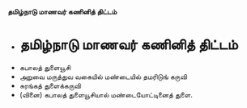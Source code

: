 **தமிழ்நாடு மாணவர் கணினித் திட்டம்**
- # தமிழ்நாடு மாணவர் கணினித் திட்டம்
- கபாலத் துளையூசி
- அறுவை மருத்துவ வகையில் மண்டையில் தமரிடுங் கருவி
- சுரங்கத் துளைக்கருவி
- (வினை) கபாலத் துளையூசியால் மண்டையோட்டினைத் துளை.

